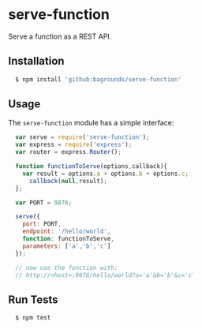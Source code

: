 # serve-function

Serve a function as a REST API.

## Installation

``` bash
  $ npm install 'github:bagrounds/serve-function'
```

## Usage
The `serve-function` module has a simple interface:

``` js
  var serve = require('serve-function');
  var express = require('express');
  var router = express.Router();

  function functionToServe(options,callback){
    var result = options.a + options.b + options.c;
      callback(null,result);
  };

  var PORT = 9876;

  serve({
    port: PORT,
    endpoint: '/hello/world',
    function: functionToServe,
    parameters: ['a','b','c']
  });

  // now use the function with:
  // http://<host>:9876/hello/world?a='a'&b='b'&c='c'

```

## Run Tests
``` bash
  $ npm test
```
